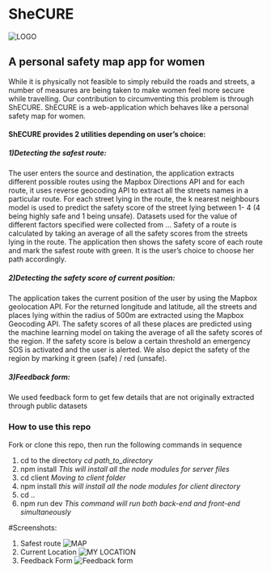 # SheCURE
![LOGO](https://github.com/iamdeepti/shecure/blob/master/Capture4%2Cpng.JPG)
## A personal safety map app for women

While it is physically not feasible to simply rebuild the roads and streets, a number of measures are being taken to make women feel more secure while travelling. Our contribution to circumventing this problem is through ShECURE.
ShECURE is a web-application which behaves like a personal safety map for women. 

#### ShECURE provides 2 utilities depending on user’s choice:

##### 1)Detecting the safest route:
The user enters the source and destination, the application extracts different possible routes using the Mapbox Directions API and for each route, it uses reverse geocoding API  to extract all the streets names in a particular route. For each street lying in the route, the k nearest neighbours model is used to predict the safety score of the street lying between 1- 4 (4 being highly safe and 1 being unsafe). Datasets used for the value of different factors specified were collected from ... Safety of a route is calculated by taking an average of all the safety scores from the streets lying in the route. 
The application then shows the safety score of each route and mark the safest route with green. It is the user’s choice to choose her path accordingly.

##### 2)Detecting the safety score of current position:
The application takes the current position of the user by using the Mapbox geolocation API. For the returned longitude and latitude, all the streets and places lying within the radius of 500m are extracted using the Mapbox Geocoding API. The safety scores of all these places are predicted using the machine learning model on taking the average of all the safety scores of the region. If the safety score is below a certain threshold an emergency SOS is activated and the user is alerted. We also depict the safety of the region by marking it green (safe) / red (unsafe).

##### 3)Feedback form:
We used feedback form to get few details that are not originally extracted through public   datasets 

### How to use this repo
Fork or clone this repo, then run the following commands in sequence
1) cd to the directory
   *cd path_to_directory*
2) npm install
*This will install all the node modules for server files*
3) cd client
*Moving to client folder*
4) npm install
*this will install all the node modules for client directory*
5) cd ..
6) npm run dev 
*This command will run both back-end and front-end simultaneously*

#Screenshots:
1) Safest route 
![MAP](https://github.com/iamdeepti/shecure/blob/master/Capture1.PNG)
2) Current Location
![MY LOCATION](https://github.com/iamdeepti/shecure/blob/master/Capture2.PNG)
3) Feedback Form
![Feedback form](https://github.com/iamdeepti/shecure/blob/master/Capture3.png)
